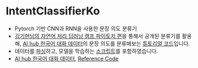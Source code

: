 # IntentClassifierKo

* Pytorch 기반 CNN과 RNN을 사용한 문장 의도 분류기
* [김기현님의 자연어 처리 딥러닝 캠프 파이토치 편](http://www.yes24.com/Product/Goods/74802622)을 통해서 공개된 분류기를 활용해, [AI hub 한국어 대화 데이터](https://www.aihub.or.kr/aidata/85)의 문장 의도를 분류해보는 [튜토리얼 코드](https://github.com/dg4271/IntentClassifierKo/blob/master/FNLP_TextClassfication.ipynb)입니다.
* 데이터를 [파싱](https://github.com/dg4271/IntentClassifierKo/blob/master/parsing.py)하고, 모델을 학습하는 [스크립트](https://github.com/dg4271/IntentClassifierKo/blob/master/train.sh)를 포함하였습니다.
* [AI hub 한국어 대화 데이터](https://www.aihub.or.kr/aidata/85), [Reference Code](https://github.com/kh-kim/simple-ntc)

